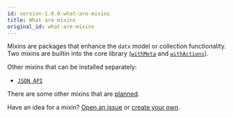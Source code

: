 ```yaml
---
id: version-1.0.0-what-are-mixins
title: What are mixins
original_id: what-are-mixins
---
```


Mixins are packages that enhance the `datx` model or collection functionality. Two mixins are builtin into the core library ([`withMeta`](with-meta) and [`withActions`](with-actions)).

Other mixins that can be installed separately:

- [`JSON API`](mixin-jsonapi)

There are some other mixins that are [planned](https://github.com/infinum/datx/issues?q=is%3Aissue+is%3Aopen+sort%3Aupdated-desc+label%3Amixins).

Have an idea for a mixin? [Open an issue](https://github.com/infinum/datx/issues/new/choose) or [create your own](building-your-own-mixin).
